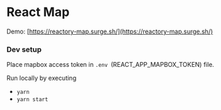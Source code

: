 # React Map

Demo: [https://reactory-map.surge.sh/](https://reactory-map.surge.sh/)

### Dev setup

Place mapbox access token in `.env `(REACT_APP_MAPBOX_TOKEN) file.

Run locally by executing

- `yarn`
- `yarn start`

